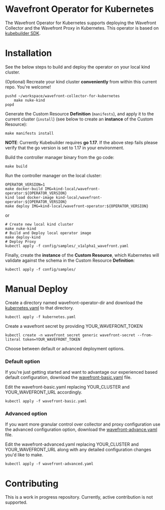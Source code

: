 # Wavefront Operator for Kubernetes

The Wavefront Operator for Kubernetes
supports deploying the Wavefront Collector and the Wavefront Proxy in Kubernetes.
This operator is based on [kubebuilder SDK](https://book.kubebuilder.io/).

# Installation

See the below steps to build and deploy the operator on your local kind cluster.

(Optional) Recreate your kind cluster **conveniently** from within this current repo.
You're welcome!
```
pushd ~/workspace/wavefront-collector-for-kubernetes
    make nuke-kind
popd
```

Generate the Custom Resource **Definition** (`manifests`),
and apply it to the current cluster (`install`)
(see below to create an **instance** of the Custom Resource):
```
make manifests install
```
**NOTE**: Currently Kubebuilder requires **go 1.17**. If the above step fails please verify that the go version is set to 1.17 in your environment.

Build the controller manager binary from the go code:
```
make build
```

Run the controller manager on the local cluster:
```
OPERATOR_VERSION=1
make docker-build IMG=kind-local/wavefront-operator:${OPERATOR_VERSION}
kind load docker-image kind-local/wavefront-operator:${OPERATOR_VERSION}
make deploy IMG=kind-local/wavefront-operator:${OPERATOR_VERSION}
```

or 

```
# Create new local kind cluster
make nuke-kind
# Build and Deploy local operator image
make deploy-kind
# Deploy Proxy
kubectl apply -f config/samples/_v1alpha1_wavefront.yaml 
```

Finally, create the **instance** of the **Custom Resource**,
which Kubernetes will validate against the schema in the Custom Resource **Definition**:
```
kubectl apply -f config/samples/
```

# Manual Deploy
Create a directory named wavefront-operator-dir and download the [kubernetes.yaml](https://raw.githubusercontent.com/wavefrontHQ/wavefront-operator-for-kubernetes/main/deploy/kubernetes/kubernetes.yaml)
to that directory.

```
kubectl apply -f kubernetes.yaml
```
Create a wavefront secret by providing YOUR_WAVEFRONT_TOKEN
```
kubectl create -n wavefront secret generic wavefront-secret --from-literal token=YOUR_WAVEFRONT_TOKEN
```

Choose between default or advanced deployment options.  

### Default option
If you're just getting started and want to advantage our experienced based default configuration, download the
[wavefront-basic.yaml](https://raw.githubusercontent.com/wavefrontHQ/wavefront-operator-for-kubernetes/main/deploy/kubernetes/samples/wavefront-basic.yaml) file.


Edit the wavefront-basic.yaml replacing YOUR_CLUSTER and YOUR_WAVEFRONT_URL accordingly.

```
kubectl apply -f wavefront-basic.yaml
```

### Advanced option

If you want more granular control over collector and proxy configuration use the advanced configuration option, download the [wavefront-advance.yaml](https://raw.githubusercontent.com/wavefrontHQ/wavefront-operator-for-kubernetes/main/deploy/kubernetes/samples/wavefront-advanced.yaml) file.

Edit the wavefront-advanced.yaml replacing YOUR_CLUSTER and YOUR_WAVEFRONT_URL along with any detailed configuration changes you'd like to make.

```
kubectl apply -f wavefront-advanced.yaml
```

# Contributing

This is a work in progress repository.
Currently, active contribution is not supported.
